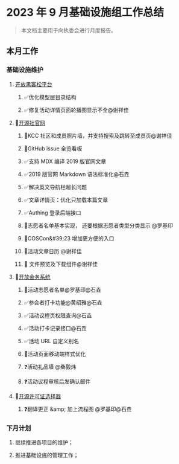 # 2023 年 9 月基础设施组工作总结

> 本文档主要用于向执委会进行月度报告。
> 
> 

## 本月工作

### 基础设施维护

1. [开放黑客松平台](https://kaiyuanshe.feishu.cn/wiki/wikcnhh5IsXli7Ip1qdJ881UUoh)

    1. ✅优化模型层目录结构

    2. ✅修复活动详情页面轮播图显示不全@谢祥佳

2. 🚧[开源社官网](https://kaiyuanshe.feishu.cn/wiki/wikcn6FQGVV8q9FZk9F3rTPKaFe)

    1. 🚀KCC 社区和成员照片墙，并支持搜索及跳转至成员页@谢祥佳

    2. 🚀GitHub issue 全览看板

    3. ✅支持 MDX 编译 2019 版官网文章

    4. ✅2019 版官网 Markdown 语法标准化@石垚

    5. ✅解决英文导航栏超长问题

    6. ✅文章详情页：优化只加载本篇文章

    7. ✅Authing 登录后端接口

    8. 🚧志愿者名单基本实现， 还要根据志愿者类型分类显示 @罗基印

    9. 🚧COSCon\&\#39;23 增加更方便的入口

    10. 🚧活动文章日历 @谢祥佳

    11. 🚧 文件预览及下载组件@谢祥佳

3. 🚧[开放会务系统](https://kaiyuanshe.feishu.cn/wiki/wikcnuUsRHqJF0qhShySwECmWlx)

    1. 🚀活动志愿者名单@罗基印@石垚

    2. ✅参会者打卡功能@黄绍雅@石垚

    3. ✅活动议程页权限查询@石垚

    4. ✅活动打卡记录接口@石垚

    5. ✅活动 URL 自定义别名

    6. 🚧活动页面移动端样式优化 

    7. ❓活动礼品墙 @桑毅炜

    8. ❓活动议程审核后发确认邮件

4. 🚧[开源许可证选择器](https://kaiyuanshe.feishu.cn/wiki/wikcnRn5pkE3BSvqFUMkJPymaG3)

    1. ❓翻译更正 \&amp; 加上流程图 @罗基印@石垚

### 下月计划

1. 继续推进各项目的维护；

2. 推进基础设施的管理工作；



